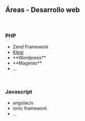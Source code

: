 ## Áreas - Desarrollo web ##
&nbsp;
&nbsp;
### PHP <!-- .element: class="fragment" data-fragment-index="1" -->

<ul>
<li class="fragment" data-fragment-index="1">Zend Framework</li>
<li class="fragment" data-fragment-index="1"><a href="https://github.com/irontec/klear-tutorial">Klear</a></li>
<li class="fragment" data-fragment-index="1">**Wordpress**</li>
<li class="fragment" data-fragment-index="1">**Magento**</li>
<li class="fragment" data-fragment-index="1">...</li>
</ul>

&nbsp;
&nbsp;
### Javascript <!-- .element: class="fragment" data-fragment-index="2" -->

- angularJs<!-- .element: class="fragment" data-fragment-index="2" -->
- ionic framework<!-- .element: class="fragment" data-fragment-index="2" -->
- ...<!-- .element: class="fragment" data-fragment-index="2" -->

